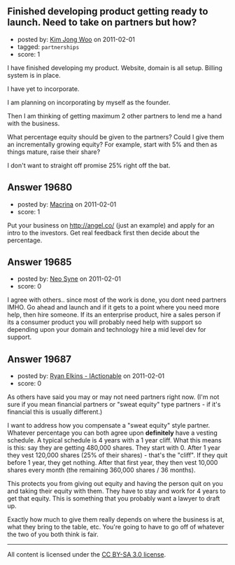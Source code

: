 ## Finished developing product getting ready to launch. Need to take on partners but how?

- posted by: [Kim Jong Woo](https://stackexchange.com/users/-1/3650-kim-jong-woo) on 2011-02-01
- tagged: `partnerships`
- score: 1

I have finished developing my product. Website, domain is all setup. Billing system is in place.

I have yet to incorporate. 

I am planning on incorporating by myself as the founder.

Then I am thinking of getting maximum 2 other partners to lend me a hand with the business.

What percentage equity should be given to the partners? Could I give them an incrementally growing equity? For example, start with 5% and then as things mature, raise their share?

I don't want to straight off promise 25% right off the bat.


## Answer 19680

- posted by: [Macrina](https://stackexchange.com/users/-1/6967-macrina) on 2011-02-01
- score: 1

Put your business on http://angel.co/ (just an example) and apply for an intro to the investors. Get real feedback first then decide about the percentage. 


## Answer 19685

- posted by: [Neo Syne](https://stackexchange.com/users/-1/4944-neo-syne) on 2011-02-01
- score: 0

I agree with others.. since most of the work is done, you dont need partners IMHO. Go ahead and launch and if it gets to a point where you need more help, then hire someone. If its an enterprise product, hire a sales person if its a consumer product you will probably need help with support so depending upon your domain and technology hire a mid level dev for support. 


## Answer 19687

- posted by: [Ryan Elkins - IActionable](https://stackexchange.com/users/-1/2566-ryan-elkins-iactionable) on 2011-02-01
- score: 0

As others have said you may or may not need partners right now. (I'm not sure if you mean financial partners or "sweat equity" type partners - if it's financial this is usually different.)

I want to address how you compensate a "sweat equity" style partner. Whatever percentage you can both agree upon **definitely** have a vesting schedule. A typical schedule is 4 years with a  1 year cliff. What this means is this: say they are getting 480,000 shares. They start with 0. After 1 year they vest 120,000 shares (25% of their shares) - that's the "cliff". If they quit before 1 year, they get nothing. After that first year, they then vest 10,000 shares every month (the remaining 360,000 shares / 36 months).

This protects you from giving out equity and having the person quit on you and taking their equity with them. They have to stay and work for 4 years to get that equity. This is something that you probably want a lawyer to draft up.

Exactly how much to give them really depends on where the business is at, what they bring to the table, etc. You're going to have to go off of whatever the two of you both think is fair.



---

All content is licensed under the [CC BY-SA 3.0 license](https://creativecommons.org/licenses/by-sa/3.0/).
